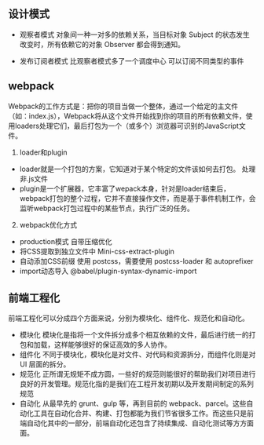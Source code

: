 ## 设计模式
- 观察者模式
对象间一种一对多的依赖关系，当目标对象 Subject 的状态发生改变时，所有依赖它的对象 Observer 都会得到通知。

- 发布订阅者模式
  比观察者模式多了一个调度中心    可以订阅不同类型的事件



## webpack
Webpack的工作方式是：把你的项目当做一个整体，通过一个给定的主文件（如：index.js），Webpack将从这个文件开始找到你的项目的所有依赖文件，使用loaders处理它们，最后打包为一个（或多个）浏览器可识别的JavaScript文件。

1. loader和plugin
- loader就是一个打包的方案，它知道对于某个特定的文件该如何去打包。 处理非.js文件
- plugin是一个扩展器，它丰富了wepack本身，针对是loader结束后，webpack打包的整个过程，它并不直接操作文件，而是基于事件机制工作，会监听webpack打包过程中的某些节点，执行广泛的任务。

2. webpack优化方式
- production模式   自带压缩优化
- 将CSS提取到独立文件中  Mini-css-extract-plugin
- 自动添加CSS前缀 使用 postcss，需要使用 postcss-loader 和 autoprefixer
- import动态导入   @babel/plugin-syntax-dynamic-import


## 前端工程化
前端工程化可以分成四个方面来说，分别为模块化、组件化、规范化和自动化。
- 模块化
模块化是指将一个文件拆分成多个相互依赖的文件，最后进行统一的打包和加载，这样能够很好的保证高效的多人协作。
- 组件化
不同于模块化，模块化是对文件、对代码和资源拆分，而组件化则是对 UI 层面的拆分。
- 规范化
正所谓无规矩不成方圆，一些好的规范则能很好的帮助我们对项目进行良好的开发管理。规范化指的是我们在工程开发初期以及开发期间制定的系列规范
- 自动化
从最早先的 grunt、gulp 等，再到目前的 webpack、parcel。这些自动化工具在自动化合并、构建、打包都能为我们节省很多工作。而这些只是前端自动化其中的一部分，前端自动化还包含了持续集成、自动化测试等方方面面。